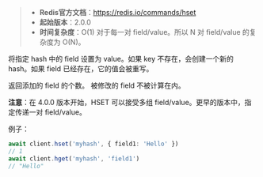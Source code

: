 > - **Redis官方文档**：https://redis.io/commands/hset
> - **起始版本**：2.0.0
> - **时间复杂度**：O(1) 对于每一对 field/value。所以 N 对 field/value 的复杂度为 O(N)。

将指定 hash 中的 field 设置为 value。如果 key 不存在，会创建一个新的 hash。如果 field 已经存在，它的值会被重写。

返回添加的 field 的个数。
被修改的 field 不被计算在内。

**注意**：在 4.0.0 版本开始，HSET 可以接受多组 field/value。更早的版本中，指定传递一对 field/value。

例子：

```typescript
await client.hset('myhash', { field1: 'Hello' })
// 1
await client.hget('myhash', 'field1')
// "Hello"
```
